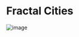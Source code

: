 # Fractal Cities

![image](https://github.com/mgamzec/Fractal-City/assets/62151645/7471f0de-941e-49ad-b998-8aaf2e2d336f)
